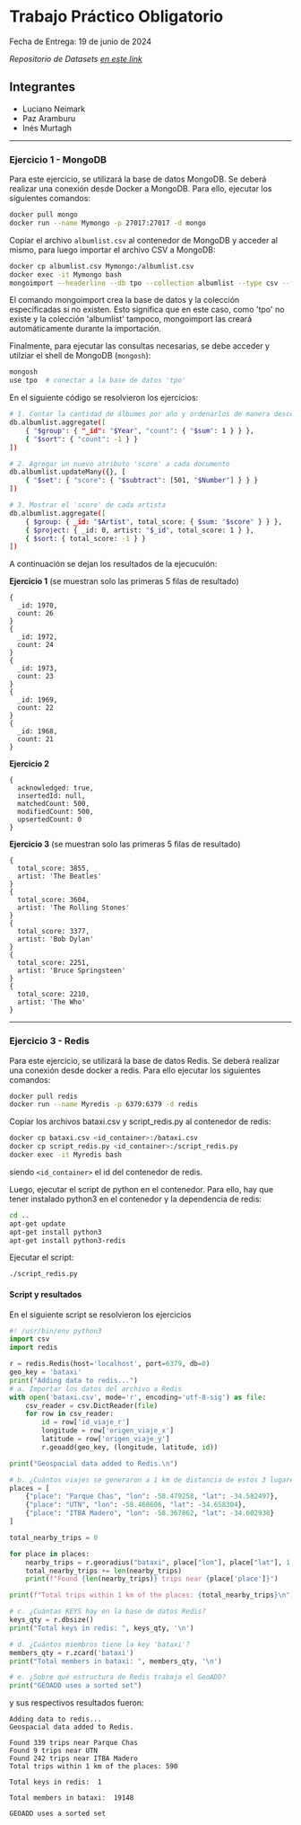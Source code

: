 # Trabajo Práctico Obligatorio
Fecha de Entrega: 19 de junio de 2024

*Repositorio de Datasets [en este link](https://l1nk.dev/aTrRE)*


## Integrantes
- Luciano Neimark
- Paz Aramburu
- Inés Murtagh


---

### Ejercicio 1 - MongoDB
Para este ejercicio, se utilizará la base de datos MongoDB. Se deberá realizar una conexión desde Docker a MongoDB. 
Para ello, ejecutar los siguientes comandos:

```bash
docker pull mongo
docker run --name Mymongo -p 27017:27017 -d mongo
```

Copiar el archivo `albumlist.csv` al contenedor de MongoDB y acceder al mismo, para luego importar el archivo CSV a MongoDB:

```bash
docker cp albumlist.csv Mymongo:/albumlist.csv
docker exec -it Mymongo bash
mongoimport --headerline --db tpo --collection albumlist --type csv --file /albumlist.csv
```
El comando mongoimport crea la base de datos y la colección especificadas si no existen. Esto significa que en este caso, como 'tpo' no existe y la colección 'albumlist' tampoco, mongoimport las creará automáticamente durante la importación.

Finalmente, para ejecutar las consultas necesarias, se debe acceder y utilziar el shell de MongoDB (`mongosh`):

```bash
mongosh
use tpo  # conectar a la base de datos 'tpo'
```

En el siguiente código se resolvieron los ejercicios:

```bash
# 1. Contar la cantidad de álbumes por año y ordenarlos de manera descendente
db.albumlist.aggregate([
    { "$group": { "_id": "$Year", "count": { "$sum": 1 } } },
    { "$sort": { "count": -1 } }
])

# 2. Agregar un nuevo atributo 'score' a cada documento
db.albumlist.updateMany({}, [
    { "$set": { "score": { "$subtract": [501, "$Number"] } } }
])

# 3. Mostrar el 'score' de cada artista
db.albumlist.aggregate([
    { $group: { _id: "$Artist", total_score: { $sum: "$score" } } },
    { $project: { _id: 0, artist: "$_id", total_score: 1 } },
    { $sort: { total_score: -1 } }
])
```

A continuación se dejan los resultados de la ejecucuión:

**Ejercicio 1**
(se muestran solo las primeras 5 filas de resultado)
```
{
  _id: 1970,
  count: 26
}
{
  _id: 1972,
  count: 24
}
{
  _id: 1973,
  count: 23
}
{
  _id: 1969,
  count: 22
}
{
  _id: 1968,
  count: 21
}
```

**Ejercicio 2**
```
{
  acknowledged: true,
  insertedId: null,
  matchedCount: 500,
  modifiedCount: 500,
  upsertedCount: 0
}
```

**Ejercicio 3**
(se muestran solo las primeras 5 filas de resultado)
```
{
  total_score: 3855,
  artist: 'The Beatles'
}
{
  total_score: 3604,
  artist: 'The Rolling Stones'
}
{
  total_score: 3377,
  artist: 'Bob Dylan'
}
{
  total_score: 2251,
  artist: 'Bruce Springsteen'
}
{
  total_score: 2210,
  artist: 'The Who'
}
```


---

### Ejercicio 3 - Redis
Para este ejercicio, se utilizará la base de datos Redis. Se deberá realizar una conexión desde docker a redis. Para ello ejecutar los siguientes comandos:
    
```bash
docker pull redis
docker run --name Myredis -p 6379:6379 -d redis
```
Copiar los archivos bataxi.csv y script_redis.py al contenedor de redis:
        
```bash
docker cp bataxi.csv <id_container>:/bataxi.csv
docker cp script_redis.py <id_container>:/script_redis.py
docker exec -it Myredis bash
```

siendo `<id_container>` el id del contenedor de redis.

Luego, ejecutar el script de python en el contenedor. Para ello, hay que tener instalado python3 en el contenedor y la dependencia de redis:
```bash
cd ..
apt-get update
apt-get install python3
apt-get install python3-redis
```
Ejecutar el script:
```bash
./script_redis.py
```

#### Script y resultados
En el siguiente script se resolvieron los ejercicios
```python
#! /usr/bin/env python3
import csv
import redis

r = redis.Redis(host='localhost', port=6379, db=0)
geo_key = 'bataxi'
print("Adding data to redis...")
# a. Importar los datos del archivo a Redis
with open('bataxi.csv', mode='r', encoding='utf-8-sig') as file:
    csv_reader = csv.DictReader(file)
    for row in csv_reader:
        id = row['id_viaje_r']
        longitude = row['origen_viaje_x']
        latitude = row['origen_viaje_y']
        r.geoadd(geo_key, (longitude, latitude, id))

print("Geospacial data added to Redis.\n")

# b. ¿Cuántos viajes se generaron a 1 km de distancia de estos 3 lugares?
places = [
    {"place": "Parque Chas", "lon": -58.479258, "lat": -34.582497},
    {"place": "UTN", "lon": -58.468606, "lat": -34.658304},
    {"place": "ITBA Madero", "lon": -58.367862, "lat": -34.602938}
]

total_nearby_trips = 0

for place in places:
    nearby_trips = r.georadius("bataxi", place["lon"], place["lat"], 1, unit='km')
    total_nearby_trips += len(nearby_trips)
    print(f"Found {len(nearby_trips)} trips near {place['place']}")

print(f"Total trips within 1 km of the places: {total_nearby_trips}\n")

# c. ¿Cuántas KEYS hay en la base de datos Redis?
keys_qty = r.dbsize()
print("Total keys in redis: ", keys_qty, '\n')

# d. ¿Cuántos miembros tiene la key 'bataxi'?
members_qty = r.zcard('bataxi')
print("Total members in bataxi: ", members_qty, '\n')

# e. ¿Sobre qué estructura de Redis trabaja el GeoADD?
print("GEOADD uses a sorted set")
```

y sus respectivos resultados fueron:
```
Adding data to redis...
Geospacial data added to Redis.

Found 339 trips near Parque Chas
Found 9 trips near UTN
Found 242 trips near ITBA Madero
Total trips within 1 km of the places: 590

Total keys in redis:  1 

Total members in bataxi:  19148 

GEOADD uses a sorted set
```

